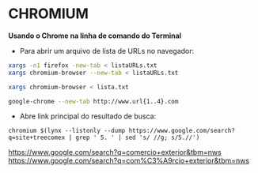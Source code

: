 # CHROMIUM

**Usando o Chrome na linha de comando do Terminal**

- Para abrir um arquivo de lista de URLs no navegador:

```bash
xargs -n1 firefox -new-tab < listaURLs.txt
xargs chromium-browser --new-tab < listaURLs.txt

xargs chromium-browser < lista.txt

google-chrome --new-tab http://www.url{1..4}.com
```


- Abre link principal do resultado de busca:

` chromium $(lynx --listonly --dump https://www.google.com/search?q=site+treecomex | grep ' 5. ' | sed 's/ //g; s/5.//') `


https://www.google.com/search?q=comercio+exterior&tbm=nws
https://www.google.com/search?q=com%C3%A9rcio+exterior&tbm=nws




